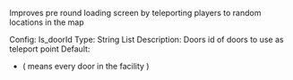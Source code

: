 Improves pre round loading screen by teleporting players to random locations in the map

Config:
  ls_doorId
Type:
  String List
Description:
  Doors id of doors to use as teleport point
Default:
  * ( means every door in the facility )

